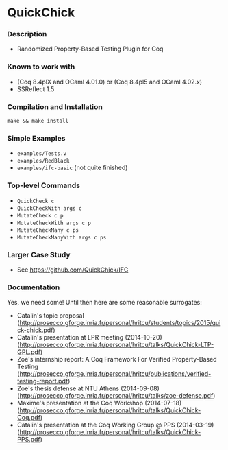QuickChick
==========

### Description
 
  - Randomized Property-Based Testing Plugin for Coq

### Known to work with

  - (Coq 8.4plX and OCaml 4.01.0) or (Coq 8.4pl5 and OCaml 4.02.x)
  - SSReflect 1.5

### Compilation and Installation

    make && make install

### Simple Examples

  - `examples/Tests.v`
  - `examples/RedBlack`
  - `examples/ifc-basic` (not quite finished)

### Top-level Commands

- `QuickCheck c`
- `QuickCheckWith args c`
- `MutateCheck c p`
- `MutateCheckWith args c p`
- `MutateCheckMany c ps`
- `MutateCheckManyWith args c ps`

### Larger Case Study

  - See https://github.com/QuickChick/IFC

### Documentation
Yes, we need some! Until then here are some reasonable surrogates:
  - Catalin's topic proposal
    (http://prosecco.gforge.inria.fr/personal/hritcu/students/topics/2015/quick-chick.pdf)
  - Catalin's presentation at LPR meeting (2014-10-20)
    (http://prosecco.gforge.inria.fr/personal/hritcu/talks/QuickChick-LTP-GPL.pdf)
  - Zoe's internship report: A Coq Framework For Verified Property-Based Testing
    (http://prosecco.gforge.inria.fr/personal/hritcu/publications/verified-testing-report.pdf)
  - Zoe's thesis defense at NTU Athens (2014-09-08)
    (http://prosecco.gforge.inria.fr/personal/hritcu/talks/zoe-defense.pdf)
  - Maxime's presentation at the Coq Workshop (2014-07-18)
    (http://prosecco.gforge.inria.fr/personal/hritcu/talks/QuickChick-Coq.pdf)
  - Catalin's presentation at the Coq Working Group @ PPS (2014-03-19)
    (http://prosecco.gforge.inria.fr/personal/hritcu/talks/QuickChick-PPS.pdf)
